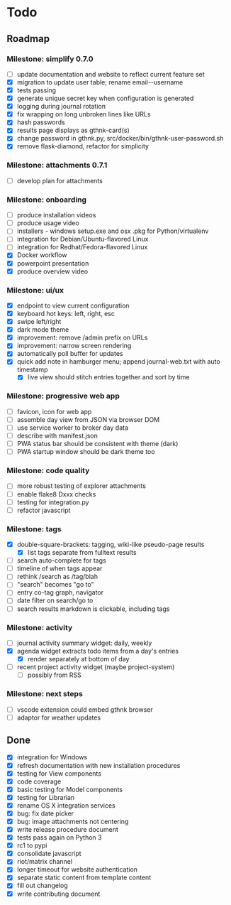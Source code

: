 # Todo

## Roadmap

### Milestone: simplify 0.7.0

- [ ] update documentation and website to reflect current feature set
- [x] migration to update user table; rename email--username
- [x] tests passing
- [x] generate unique secret key when configuration is generated
- [x] logging during journal rotation
- [x] fix wrapping on long unbroken lines like URLs
- [x] hash passwords
- [x] results page displays as gthnk-card(s)
- [x] change password in gthnk.py, src/docker/bin/gthnk-user-password.sh
- [x] remove flask-diamond, refactor for simplicity

### Milestone: attachments 0.7.1

- [ ] develop plan for attachments

### Milestone: onboarding

- [ ] produce installation videos
- [ ] produce usage video
- [ ] installers - windows setup.exe and osx .pkg for Python/virtualenv
- [ ] integration for Debian/Ubuntu-flavored Linux
- [ ] integration for Redhat/Fedora-flavored Linux
- [x] Docker workflow
- [x] powerpoint presentation
- [x] produce overview video

### Milestone: ui/ux

- [x] endpoint to view current configuration
- [x] keyboard hot keys: left, right, esc
- [x] swipe left/right
- [x] dark mode theme
- [x] improvement: remove /admin prefix on URLs
- [x] improvement: narrow screen rendering
- [x] automatically poll buffer for updates
- [x] quick add note in hamburger menu; append journal-web.txt with auto timestamp
  - [x] live view should stitch entries together and sort by time

### Milestone: progressive web app

- [ ] favicon, icon for web app
- [ ] assemble day view from JSON via browser DOM
- [ ] use service worker to broker day data
- [ ] describe with manifest.json
- [ ] PWA status bar should be consistent with theme (dark)
- [ ] PWA startup window should be dark theme too

### Milestone: code quality

- [ ] more robust testing of explorer attachments
- [ ] enable flake8 Dxxx checks
- [ ] testing for integration.py
- [ ] refactor javascript

### Milestone: tags

- [x] double-square-brackets: tagging, wiki-like pseudo-page results
  - [x] list tags separate from fulltext results
- [ ] search auto-complete for tags
- [ ] timeline of when tags appear
- [ ] rethink /search as /tag/blah
- [ ] "search" becomes "go to"
- [ ] entry co-tag graph, navigator
- [ ] date filter on search/go to
- [ ] search results markdown is clickable, including tags

### Milestone: activity

- [ ] journal activity summary widget: daily, weekly
- [x] agenda widget extracts todo items from a day's entries
  - [x] render separately at bottom of day
- [ ] recent project activity widget (maybe project-system)
  - [ ] possibly from RSS

### Milestone: next steps

- [ ] vscode extension could embed gthnk browser
- [ ] adaptor for weather updates

## Done

- [x] integration for Windows
- [x] refresh documentation with new installation procedures
- [x] testing for View components
- [x] code coverage
- [x] basic testing for Model components
- [x] testing for Librarian
- [x] rename OS X integration services
- [x] bug: fix date picker
- [x] bug: image attachments not centering
- [x] write release procedure document
- [x] tests pass again on Python 3
- [x] rc1 to pypi
- [x] consolidate javascript
- [x] riot/matrix channel
- [x] longer timeout for website authentication
- [x] separate static content from template content
- [x] fill out changelog
- [x] write contributing document
